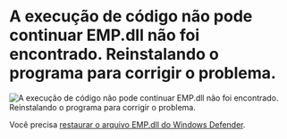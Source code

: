 # A execução de código não pode continuar EMP.dll não foi encontrado. Reinstalando o programa para corrigir o problema.

![A execução de código não pode continuar EMP.dll não foi encontrado. Reinstalando o programa para corrigir o problema.
](./assets/1.png)

Você precisa [restaurar o arquivo EMP.dll do Windows Defender](../guides/3.md).
